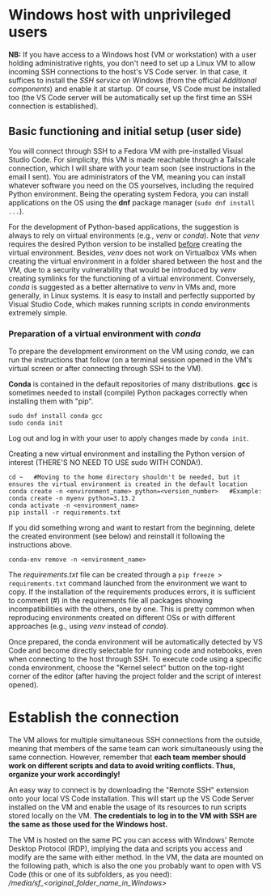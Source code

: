 # Windows host with unprivileged users

**NB:** If you have access to a Windows host (VM or workstation) with a user holding administrative rights, you don't need to set up a Linux VM to allow incoming SSH connections to the host's VS Code server. In that case, it suffices to install the _SSH service_ on Windows (from the official _Additional components_) and enable it at startup. Of course, VS Code must be installed too (the VS Code server will be automatically set up the first time an SSH connection is established).

## Basic functioning and initial setup (user side)
You will connect through SSH to a Fedora VM with pre-installed Visual Studio Code. For simplicity, this VM is made reachable through a Tailscale connection, which I will share with your team soon (see instructions in the email I sent). You are administrators of the VM, meaning you can install whatever software you need on the OS yourselves, including the required Python environment. Being the operating system Fedora, you can install applications on the OS using the **dnf** package manager (`sudo dnf install ...`).

For the development of Python-based applications, the suggestion is always to rely on virtual environments (e.g., _venv_ or _conda_). Note that _venv_ requires the desired Python version to be installed <ins>before</ins> creating the virtual environment. Besides, _venv_ does not work on Virtualbox VMs when creating the virtual environment in a folder shared between the host and the VM, due to a security vulnerability that would be introduced by _venv_ creating symlinks for the functioning of a virtual environment. Conversely, _conda_ is suggested as a better alternative to _venv_ in VMs and, more generally, in Linux systems. It is easy to install and perfectly supported by Visual Studio Code, which makes running scripts in _conda_ environments extremely simple.

### Preparation of a virtual environment with _conda_
To prepare the development environment on the VM using _conda_, we can run the instructions that follow (on a terminal session opened in the VM's virtual screen or after connecting through SSH to the VM).

**Conda** is contained in the default repositories of many distributions. **gcc** is sometimes needed to install (compile) Python packages correctly when installing them with "pip".
```
sudo dnf install conda gcc
sudo conda init
```

Log out and log in with your user to apply changes made by `conda init`.

Creating a new virtual environment and installing the Python version of interest (THERE'S NO NEED TO USE sudo WITH CONDA!).
```
cd ~   #Moving to the home directory shouldn't be needed, but it ensures the virtual environment is created in the default location
conda create -n <environment_name> python=<version_number>   #Example: conda create -n myenv python=3.13.2
conda activate -n <environment_name>
pip install -r requirements.txt
```

If you did something wrong and want to restart from the beginning, delete the created environment (see below) and reinstall it following the instructions above.
```
conda-env remove -n <environment_name>
```

The _requirements.txt_ file can be created through a `pip freeze > requirements.txt` command launched from the environment we want to copy. If the installation of the requirements produces errors, it is sufficient to comment (#) in the requirements file all packages showing incompatibilities with the others, one by one. This is pretty common when reproducing environments created on different OSs or with different approaches (e.g., using _venv_ instead of _conda_).

Once prepared, the conda environment will be automatically detected by VS Code and become directly selectable for running code and notebooks, even when connecting to the host through SSH. To execute code using a specific conda environment, choose the "Kernel select" button on the top-right corner of the editor (after having the project folder and the script of interest opened).

# Establish the connection
The VM allows for multiple simultaneous SSH connections from the outside, meaning that members of the same team can work simultaneously using the same connection. However, remember that **each team member should work on different scripts and data to avoid writing conflicts. Thus, organize your work accordingly!**

An easy way to connect is by downloading the "Remote SSH" extension onto your local VS Code installation. This will start up the VS Code Server installed on the VM and enable the usage of its resources to run scripts stored locally on the VM. **The credentials to log in to the VM with SSH are the same as those used for the Windows host.**

The VM is hosted on the same PC you can access with Windows' Remote Desktop Protocol (RDP), implying the data and scripts you access and modify are the same with either method. In the VM, the data are mounted on the following path, which is also the one you probably want to open with VS Code (this or one of its subfolders, as you need): */media/sf_<original_folder_name_in_Windows>*
